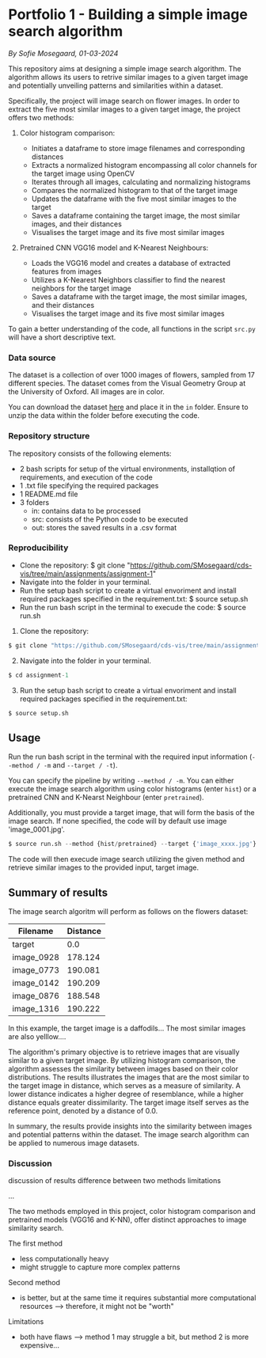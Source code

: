 # Portfolio 1 - Building a simple image search algorithm
*By Sofie Mosegaard, 01-03-2024*

This repository aims at designing a simple image search algorithm. The algorithm allows its users to retrive similar images to a given target image and potentially unveiling patterns and similarities within a dataset.

Specifically, the project will image search on flower images. In order to extract the five most similar images to a given target image, the project offers two methods:

1. Color histogram comparison:
    - Initiates a dataframe to store image filenames and corresponding distances
    - Extracts a normalized histogram encompassing all color channels for the target image using OpenCV
    - Iterates through all images, calculating and normalizing histograms
    - Compares the normalized histogram to that of the target image
    - Updates the dataframe with the five most similar images to the target
    - Saves a dataframe containing the target image, the most similar images, and their distances
    - Visualises the target image and its five most similar images

2. Pretrained CNN VGG16 model and K-Nearest Neighbours:
    - Loads the VGG16 model and creates a database of extracted features from images
    - Utilizes a K-Nearest Neighbors classifier to find the nearest neighbors for the target image
    - Saves a dataframe with the target image, the most similar images, and their distances
    - Visualises the target image and its five most similar images

To gain a better understanding of the code, all functions in the script ```src.py``` will have a short descriptive text.

### Data source

The dataset is a collection of over 1000 images of flowers, sampled from 17 different species. The dataset comes from the Visual Geometry Group at the University of Oxford. All images are in color.

You can download the dataset [here](https://www.robots.ox.ac.uk/~vgg/data/flowers/17/) and place it in the ```in``` folder. Ensure to unzip the data within the folder before executing the code.

### Repository structure

The repository consists of the following elements:

- 2 bash scripts for setup of the virtual environments, installqtion of requirements, and execution of the code
- 1 .txt file specifying the required packages
- 1 README.md file
- 3 folders
    - in: contains data to be processed
    - src: consists of the Python code to be executed
    - out: stores the saved results in a .csv format

### Reproducibility 

-   Clone the repository: $ git clone "https://github.com/SMosegaard/cds-vis/tree/main/assignments/assignment-1"
-   Navigate into the folder in your terminal.
-   Run the setup bash script to create a virtual envoriment and install required packages specified in the requirement.txt: $ source setup.sh
-   Run the run bash script in the terminal to execude the code: $ source run.sh

1.   Clone the repository:
```python
$ git clone "https://github.com/SMosegaard/cds-vis/tree/main/assignments/assignment-1"
```
2.  Navigate into the folder in your terminal.
```python
$ cd assignment-1
```
3.  Run the setup bash script to create a virtual envoriment and install required packages specified in the requirement.txt:
```python
$ source setup.sh
```

## Usage

Run the run bash script in the terminal with the required input information (```--method / -m``` and ```--target / -t```). 

You can specify the pipeline by writing ```--method / -m```. You can either execute the image search algorithm using color histograms (enter ```hist```) or a pretrained CNN and K-Nearst Neighbour (enter ```pretrained```).

Additionally, you must provide a target image, that will form the basis of the image search. If none specified, the code will by default use image 'image_0001.jpg'.

```python
$ source run.sh --method {hist/pretrained} --target {'image_xxxx.jpg'}
```
The code will then execude image search utilizing the given method and retrieve similar images to the provided input, target image.

## Summary of results

The image search algoritm will perform as follows on the flowers dataset:

|Filename|Distance
|---|---|
|target|0.0|
|image_0928|178.124|
|image_0773|190.081|
|image_0142|190.209|
|image_0876|188.548|
|image_1316|190.222|

In this example, the target image is a daffodils... 
The most similar images are also yelllow....


The algorithm's primary objective is to retrieve images that are visually similar to a given target image. By utilizing histogram comparison, the algorithm assesses the similarity between images based on their color distributions. The results illustrates the images that are the most similar to the target image in distance, which serves as a measure of similarity. A lower distance indicates a higher degree of resemblance, while a higher distance equals greater dissimilarity. The target image itself serves as the reference point, denoted by a distance of 0.0.

In summary, the results provide insights into the similarity between images and potential patterns within the dataset. The image search algorithm can be applied to numerous image datasets.


### Discussion

discussion of results
difference between two methods
limitations

...

The two methods employed in this project, color histogram comparison and pretrained models (VGG16 and K-NN), offer distinct approaches to image similarity search.

The first method 
- less computationally heavy
- might struggle to capture more complex patterns

Second method
- is better, but at the same time it requires substantial more computational resources --> therefore, it might not be "worth"

Limitations
- both have flaws --> method 1 may struggle a bit, but method 2 is more expensive...
